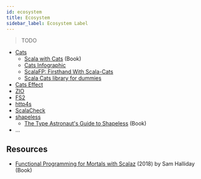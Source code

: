 ```yaml
---
id: ecosystem
title: Ecosystem
sidebar_label: Ecosystem Label
---
```


> TODO

* [Cats](https://typelevel.org/cats)
    * [Scala with Cats](https://underscore.io/books/scala-with-cats) (Book)
    * [Cats Infographic](https://github.com/tpolecat/cats-infographic)
    * [ScalaFP: Firsthand With Scala-Cats](https://www.signifytechnology.com/blog/2018/07/scalafp-firsthand-with-scala-cats-monads-number-1-by-harmeet-singh)
    * [Scala Cats library for dummies](https://medium.com/@abu_nadhr/scala-cats-library-for-dummies-part-1-8ec47af7a144)
* [Cats Effect](https://typelevel.org/cats-effect)
* [ZIO](https://zio.dev)
* [FS2](https://fs2.io)
* [http4s](https://http4s.org)
* [ScalaCheck](https://www.scalacheck.org)
* [shapeless](https://github.com/milessabin/shapeless)
    * [The Type Astronaut's Guide to Shapeless](https://underscore.io/books/shapeless-guide) (Book)
* ...

## Resources

* [Functional Programming for Mortals with Scalaz](https://leanpub.com/fpmortals) (2018) by Sam Halliday (Book)

